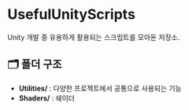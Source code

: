 # UsefulUnityScripts

Unity 개발 중 유용하게 활용되는 스크립트를 모아둔 저장소.

## 🗂 폴더 구조
- **Utilities/** : 다양한 프로젝트에서 공통으로 사용되는 기능
- **Shaders/** : 쉐이더
